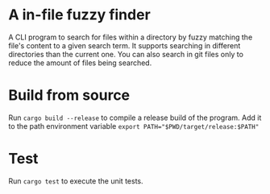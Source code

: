 # A in-file fuzzy finder

A CLI program to search for files within a directory by fuzzy matching the file's content to a given search term.
It supports searching in different directories than the current one.
You can also search in git files only to reduce the amount of files being searched.

# Build from source

Run `cargo build --release` to compile a release build of the program.
Add it to the path environment variable `export PATH="$PWD/target/release:$PATH"`

# Test

Run `cargo test` to execute the unit tests.
